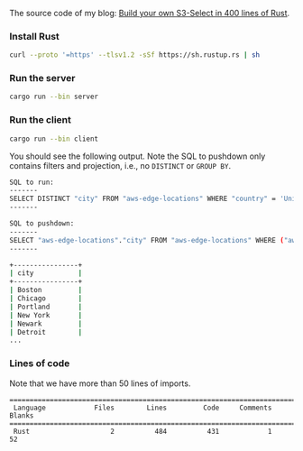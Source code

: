 The source code of my blog: [Build your own S3-Select in 400 lines of Rust](https://blog.xiangpeng.systems/posts/build-s3-select/).

### Install Rust

```bash
curl --proto '=https' --tlsv1.2 -sSf https://sh.rustup.rs | sh
```

### Run the server 

```bash
cargo run --bin server
```

### Run the client

```bash
cargo run --bin client
```

You should see the following output. 
Note the SQL to pushdown only contains filters and projection, i.e., no `DISTINCT` or `GROUP BY`.

```bash
SQL to run: 
-------
SELECT DISTINCT "city" FROM "aws-edge-locations" WHERE "country" = 'United States'
-------

SQL to pushdown: 
-------
SELECT "aws-edge-locations"."city" FROM "aws-edge-locations" WHERE ("aws-edge-locations"."country" = 'United States')
-------

+----------------+
| city           |
+----------------+
| Boston         |
| Chicago        |
| Portland       |
| New York       |
| Newark         |
| Detroit        |
...
```


### Lines of code

Note that we have more than 50 lines of imports.
```
===============================================================================
 Language            Files        Lines         Code     Comments       Blanks
===============================================================================
 Rust                    2          484          431            1           52
```









